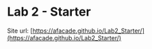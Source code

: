 # Lab 2 - Starter
Site url: [https://afacade.github.io/Lab2_Starter/](https://afacade.github.io/Lab2_Starter/)

